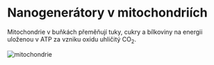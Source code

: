 # Nanogenerátory v mitochondriích

Mitochondrie v buňkách přeměňují tuky, cukry a bílkoviny na energii uloženou v ATP za vzniku oxidu uhličitý CO<sub>2</sub>.

![mitochondrie](mitochondrie.gif)
